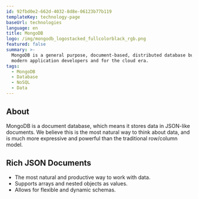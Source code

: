 ```yaml
---
id: 92fbd0e2-662d-4032-8d8e-06123b77b119
templateKey: technology-page
baseUrl: technologies
language: en
title: MongoDB
logo: /img/mongodb_logostacked_fullcolorblack_rgb.png
featured: false
summary: >-
  MongoDB is a general purpose, document-based, distributed database built for  
  modern application developers and for the cloud era.
tags:
  - MongoDB
  - Database
  - NoSQL
  - Data
---
```

## About

MongoDB is a document database, which means it stores data in JSON-like documents. We believe this is the most natural way to think about data, and is much more expressive and powerful than the traditional row/column model.

## Rich JSON Documents

- The most natural and productive way to work with data.
- Supports arrays and nested objects as values.
- Allows for flexible and dynamic schemas.
